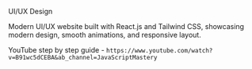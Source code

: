 UI/UX Design

Modern UI/UX website built with React.js and Tailwind CSS, showcasing modern design, smooth animations, and responsive layout.

YouTube step by step guide - `https://www.youtube.com/watch?v=B91wc5dCEBA&ab_channel=JavaScriptMastery`



